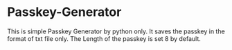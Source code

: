 # Passkey-Generator
This is simple Passkey Generator by python only.
It saves the passkey in the format of txt file only.
The Length of the passkey is set 8 by default.
